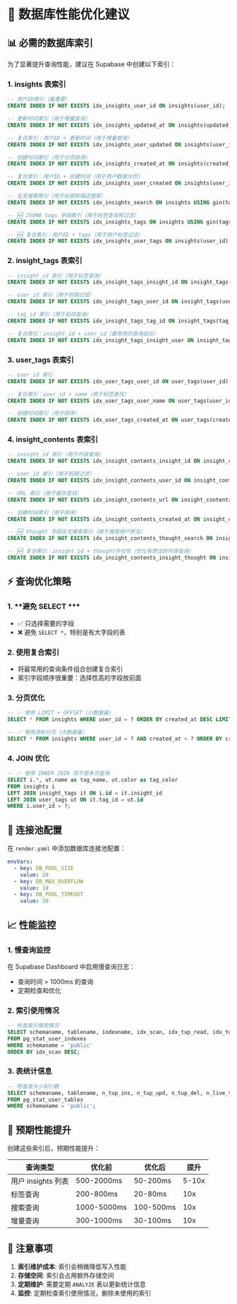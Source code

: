 # 🚀 数据库性能优化建议

## 📊 **必需的数据库索引**

为了显著提升查询性能，建议在 Supabase 中创建以下索引：

### 1. **insights 表索引**
```sql
-- 用户ID索引（最重要）
CREATE INDEX IF NOT EXISTS idx_insights_user_id ON insights(user_id);

-- 更新时间索引（用于增量查询）
CREATE INDEX IF NOT EXISTS idx_insights_updated_at ON insights(updated_at DESC);

-- 复合索引：用户ID + 更新时间（用于增量查询）
CREATE INDEX IF NOT EXISTS idx_insights_user_updated ON insights(user_id, updated_at DESC);

-- 创建时间索引（用于分页排序）
CREATE INDEX IF NOT EXISTS idx_insights_created_at ON insights(created_at DESC);

-- 复合索引：用户ID + 创建时间（用于用户数据分页）
CREATE INDEX IF NOT EXISTS idx_insights_user_created ON insights(user_id, created_at DESC);

-- 全文搜索索引（用于标题和描述搜索）
CREATE INDEX IF NOT EXISTS idx_insights_search ON insights USING gin(to_tsvector('english', title || ' ' || description));

-- 🆕 JSONB tags 字段索引（用于标签查询和过滤）
CREATE INDEX IF NOT EXISTS idx_insights_tags ON insights USING gin(tags);

-- 🆕 复合索引：用户ID + tags（用于用户标签过滤）
CREATE INDEX IF NOT EXISTS idx_insights_user_tags ON insights(user_id) WHERE jsonb_array_length(tags) > 0;
```

### 2. **insight_tags 表索引**
```sql
-- insight_id 索引（用于标签查询）
CREATE INDEX IF NOT EXISTS idx_insight_tags_insight_id ON insight_tags(insight_id);

-- user_id 索引（用于权限过滤）
CREATE INDEX IF NOT EXISTS idx_insight_tags_user_id ON insight_tags(user_id);

-- tag_id 索引（用于反向查询）
CREATE INDEX IF NOT EXISTS idx_insight_tags_tag_id ON insight_tags(tag_id);

-- 复合索引：insight_id + user_id（最常用的查询组合）
CREATE INDEX IF NOT EXISTS idx_insight_tags_insight_user ON insight_tags(insight_id, user_id);
```

### 3. **user_tags 表索引**
```sql
-- user_id 索引
CREATE INDEX IF NOT EXISTS idx_user_tags_user_id ON user_tags(user_id);

-- 复合索引：user_id + name（用于标签查找）
CREATE INDEX IF NOT EXISTS idx_user_tags_user_name ON user_tags(user_id, name);

-- 创建时间索引（用于排序）
CREATE INDEX IF NOT EXISTS idx_user_tags_created_at ON user_tags(created_at DESC);
```

### 4. **insight_contents 表索引**
```sql
-- insight_id 索引（用于内容查询）
CREATE INDEX IF NOT EXISTS idx_insight_contents_insight_id ON insight_contents(insight_id);

-- user_id 索引（用于权限过滤）
CREATE INDEX IF NOT EXISTS idx_insight_contents_user_id ON insight_contents(user_id);

-- URL 索引（用于缓存查找）
CREATE INDEX IF NOT EXISTS idx_insight_contents_url ON insight_contents(url);

-- 创建时间索引（用于排序）
CREATE INDEX IF NOT EXISTS idx_insight_contents_created_at ON insight_contents(created_at DESC);

-- 🆕 thought 字段全文搜索索引（用于搜索用户想法）
CREATE INDEX IF NOT EXISTS idx_insight_contents_thought_search ON insight_contents USING gin(to_tsvector('english', COALESCE(thought, '')));

-- 🆕 复合索引：insight_id + thought存在性（优化有想法的内容查询）
CREATE INDEX IF NOT EXISTS idx_insight_contents_insight_thought ON insight_contents(insight_id) WHERE thought IS NOT NULL AND thought != '';
```

## ⚡ **查询优化策略**

### 1. **避免 SELECT ***
- ✅ 只选择需要的字段
- ❌ 避免 `SELECT *`，特别是有大字段的表

### 2. **使用复合索引**
- 将最常用的查询条件组合创建复合索引
- 索引字段顺序很重要：选择性高的字段放前面

### 3. **分页优化**
```sql
-- ✅ 使用 LIMIT + OFFSET（小数据量）
SELECT * FROM insights WHERE user_id = ? ORDER BY created_at DESC LIMIT 20 OFFSET 0;

-- ✅ 使用游标分页（大数据量）
SELECT * FROM insights WHERE user_id = ? AND created_at < ? ORDER BY created_at DESC LIMIT 20;
```

### 4. **JOIN 优化**
```sql
-- ✅ 使用 INNER JOIN 而不是多次查询
SELECT i.*, ut.name as tag_name, ut.color as tag_color
FROM insights i
LEFT JOIN insight_tags it ON i.id = it.insight_id
LEFT JOIN user_tags ut ON it.tag_id = ut.id
WHERE i.user_id = ?;
```

## 🔧 **连接池配置**

在 `render.yaml` 中添加数据库连接池配置：

```yaml
envVars:
  - key: DB_POOL_SIZE
    value: 20
  - key: DB_MAX_OVERFLOW
    value: 10
  - key: DB_POOL_TIMEOUT
    value: 30
```

## 📈 **性能监控**

### 1. **慢查询监控**
在 Supabase Dashboard 中启用慢查询日志：
- 查询时间 > 1000ms 的查询
- 定期检查和优化

### 2. **索引使用情况**
```sql
-- 检查索引使用情况
SELECT schemaname, tablename, indexname, idx_scan, idx_tup_read, idx_tup_fetch
FROM pg_stat_user_indexes
WHERE schemaname = 'public'
ORDER BY idx_scan DESC;
```

### 3. **表统计信息**
```sql
-- 检查表大小和行数
SELECT schemaname, tablename, n_tup_ins, n_tup_upd, n_tup_del, n_live_tup, n_dead_tup
FROM pg_stat_user_tables
WHERE schemaname = 'public';
```

## 🎯 **预期性能提升**

创建这些索引后，预期性能提升：

| 查询类型 | 优化前 | 优化后 | 提升 |
|----------|--------|--------|------|
| 用户 insights 列表 | 500-2000ms | 50-200ms | 5-10x |
| 标签查询 | 200-800ms | 20-80ms | 10x |
| 搜索查询 | 1000-5000ms | 100-500ms | 10x |
| 增量查询 | 300-1000ms | 30-100ms | 10x |

## 🚨 **注意事项**

1. **索引维护成本**: 索引会稍微降低写入性能
2. **存储空间**: 索引会占用额外存储空间
3. **定期维护**: 需要定期 `ANALYZE` 表以更新统计信息
4. **监控**: 定期检查索引使用情况，删除未使用的索引
